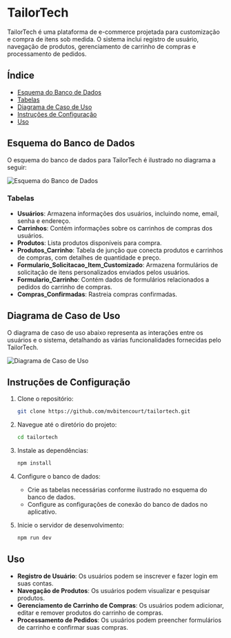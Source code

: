 # TailorTech

TailorTech é uma plataforma de e-commerce projetada para customização e compra de itens sob medida. O sistema inclui registro de usuário, navegação de produtos, gerenciamento de carrinho de compras e processamento de pedidos.

## Índice

- [Esquema do Banco de Dados](#esquema-do-banco-de-dados)
- [Tabelas](#tabelas)
- [Diagrama de Caso de Uso](#diagrama-de-caso-de-uso)
- [Instruções de Configuração](#instruções-de-configuração)
- [Uso](#uso)

## Esquema do Banco de Dados

O esquema do banco de dados para TailorTech é ilustrado no diagrama a seguir:

![Esquema do Banco de Dados](./Diagrama_ER.png)

### Tabelas

- **Usuários**: Armazena informações dos usuários, incluindo nome, email, senha e endereço.
- **Carrinhos**: Contém informações sobre os carrinhos de compras dos usuários.
- **Produtos**: Lista produtos disponíveis para compra.
- **Produtos_Carrinho**: Tabela de junção que conecta produtos e carrinhos de compras, com detalhes de quantidade e preço.
- **Formulario_Solicitacao_Item_Customizado**: Armazena formulários de solicitação de itens personalizados enviados pelos usuários.
- **Formulario_Carrinho**: Contém dados de formulários relacionados a pedidos do carrinho de compras.
- **Compras_Confirmadas**: Rastreia compras confirmadas.

## Diagrama de Caso de Uso

O diagrama de caso de uso abaixo representa as interações entre os usuários e o sistema, detalhando as várias funcionalidades fornecidas pelo TailorTech.

![Diagrama de Caso de Uso](./Casos_de_uso_-_TailorTech.png)

## Instruções de Configuração

1. Clone o repositório:
    ```bash
    git clone https://github.com/mvbitencourt/tailortech.git
    ```
2. Navegue até o diretório do projeto:
    ```bash
    cd tailortech
    ```
3. Instale as dependências:
    ```bash
    npm install
    ```
4. Configure o banco de dados:
    - Crie as tabelas necessárias conforme ilustrado no esquema do banco de dados.
    - Configure as configurações de conexão do banco de dados no aplicativo.

5. Inicie o servidor de desenvolvimento:
    ```bash
    npm run dev
    ```

## Uso

- **Registro de Usuário**: Os usuários podem se inscrever e fazer login em suas contas.
- **Navegação de Produtos**: Os usuários podem visualizar e pesquisar produtos.
- **Gerenciamento de Carrinho de Compras**: Os usuários podem adicionar, editar e remover produtos do carrinho de compras.
- **Processamento de Pedidos**: Os usuários podem preencher formulários de carrinho e confirmar suas compras.

